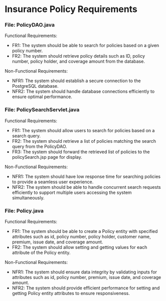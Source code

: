 # Insurance Policy Requirements

### File: PolicyDAO.java
Functional Requirements:
- FR1: The system should be able to search for policies based on a given policy number.
- FR2: The system should retrieve policy details such as ID, policy number, policy holder, and coverage amount from the database.

Non-Functional Requirements:
- NFR1: The system should establish a secure connection to the PostgreSQL database.
- NFR2: The system should handle database connections efficiently to ensure optimal performance.

### File: PolicySearchServlet.java
Functional Requirements:
- FR1: The system should allow users to search for policies based on a search query.
- FR2: The system should retrieve a list of policies matching the search query from the PolicyDAO.
- FR3: The system should forward the retrieved list of policies to the policySearch.jsp page for display.

Non-Functional Requirements:
- NFR1: The system should have low response time for searching policies to provide a seamless user experience.
- NFR2: The system should be able to handle concurrent search requests efficiently to support multiple users accessing the system simultaneously.

### File: Policy.java
Functional Requirements:
- FR1: The system should be able to create a Policy entity with specified attributes such as id, policy number, policy holder, customer name, premium, issue date, and coverage amount.
- FR2: The system should allow setting and getting values for each attribute of the Policy entity.

Non-Functional Requirements:
- NFR1: The system should ensure data integrity by validating inputs for attributes such as id, policy number, premium, issue date, and coverage amount.
- NFR2: The system should provide efficient performance for setting and getting Policy entity attributes to ensure responsiveness.
